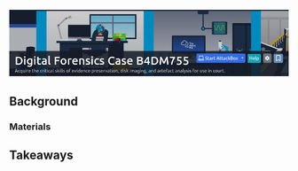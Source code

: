 
<a href="https://tryhackme.com/room/caseb4dm755" target="_blank"><img src="./banner.png" width="700px" /></a>

## Background

### Materials

## Takeaways

